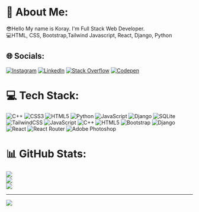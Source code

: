 # 💫 About Me:
😎Hello My name is Koray. I'm Full Stack Web Developer.<br>💻HTML, CSS, Bootstrap,Tailwind Javascript, React, Django, Python


## 🌐 Socials:
[![Instagram](https://img.shields.io/badge/Instagram-%23E4405F.svg?logo=Instagram&logoColor=white)](https://instagram.com/korayyalcin60/) [![LinkedIn](https://img.shields.io/badge/LinkedIn-%230077B5.svg?logo=linkedin&logoColor=white)](https://linkedin.com/in/koray-yalcin-devops) [![Stack Overflow](https://img.shields.io/badge/-Stackoverflow-FE7A16?logo=stack-overflow&logoColor=white)](https://stackoverflow.com/users/21712947) [![Codepen](https://img.shields.io/badge/Codepen-000000?style=for-the-badge&logo=codepen&logoColor=white)](https://codepen.io/korayyalcin1903) 

# 💻 Tech Stack:
![C++](https://img.shields.io/badge/c++-%2300599C.svg?style=for-the-badge&logo=c%2B%2B&logoColor=white) ![CSS3](https://img.shields.io/badge/css3-%231572B6.svg?style=for-the-badge&logo=css3&logoColor=white) ![HTML5](https://img.shields.io/badge/html5-%23E34F26.svg?style=for-the-badge&logo=html5&logoColor=white) ![Python](https://img.shields.io/badge/python-3670A0?style=for-the-badge&logo=python&logoColor=ffdd54) ![JavaScript](https://img.shields.io/badge/javascript-%23323330.svg?style=for-the-badge&logo=javascript&logoColor=%23F7DF1E) ![Django](https://img.shields.io/badge/django-%23092E20.svg?style=for-the-badge&logo=django&logoColor=white) ![SQLite](https://img.shields.io/badge/sqlite-%2307405e.svg?style=for-the-badge&logo=sqlite&logoColor=white) ![TailwindCSS](https://img.shields.io/badge/tailwindcss-%2338B2AC.svg?style=for-the-badge&logo=tailwind-css&logoColor=white) ![JavaScript](https://img.shields.io/badge/javascript-%23323330.svg?style=for-the-badge&logo=javascript&logoColor=%23F7DF1E) ![C++](https://img.shields.io/badge/c++-%2300599C.svg?style=for-the-badge&logo=c%2B%2B&logoColor=white) ![HTML5](https://img.shields.io/badge/html5-%23E34F26.svg?style=for-the-badge&logo=html5&logoColor=white) ![Bootstrap](https://img.shields.io/badge/bootstrap-%23563D7C.svg?style=for-the-badge&logo=bootstrap&logoColor=white) ![Django](https://img.shields.io/badge/django-%23092E20.svg?style=for-the-badge&logo=django&logoColor=white) ![React](https://img.shields.io/badge/react-%2320232a.svg?style=for-the-badge&logo=react&logoColor=%2361DAFB) ![React Router](https://img.shields.io/badge/React_Router-CA4245?style=for-the-badge&logo=react-router&logoColor=white) ![Adobe Photoshop](https://img.shields.io/badge/adobephotoshop-%2331A8FF.svg?style=for-the-badge&logo=adobephotoshop&logoColor=white)
# 📊 GitHub Stats:
![](https://github-readme-stats.vercel.app/api?username=korayyalcin1903&theme=dark&hide_border=false&include_all_commits=false&count_private=false)<br/>
![](https://github-readme-streak-stats.herokuapp.com/?user=korayyalcin1903&theme=dark&hide_border=false)<br/>
![](https://github-readme-stats.vercel.app/api/top-langs/?username=korayyalcin1903&theme=dark&hide_border=false&include_all_commits=false&count_private=false&layout=compact)

---
[![](https://visitcount.itsvg.in/api?id=korayyalcin1903&icon=0&color=0)](https://visitcount.itsvg.in)
